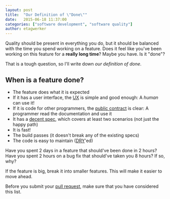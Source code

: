 ```yaml
---
layout: post
title:  "Our Definition of \"Done\""
date:   2015-06-18 11:37:00
categories: ["software development", "software quality"]
author: etagwerker
---
```


Quality should be present in everything you do, but it should be balanced with the time you spend working on a feature. Does it feel like you've been working on this feature for a **really long time**? Maybe you have. Is it "done"?

That is a tough question, so I'll write down _our definition of done_.

## When is a feature done?

* The feature does what it is expected
* If it has a user interface, the [UX](http://www.helloerik.com/ux-is-not-ui) is simple and good enough: A _human_ can use it!
* If it is code for other programmers, the [public contract](http://c2.com/cgi/wiki?InterfaceSegregationPrinciple) is clear: A programmer read the documentation and use it
* It has a [decent spec](http://c2.com/cgi/wiki?CodeCoverage), which covers at least two scenarios (not just the happy path)
* It is fast!
* The build passes (it doesn't break any of the existing specs)
* The code is easy to maintain ([DRY](http://c2.com/cgi/wiki?DontRepeatYourself)'ed)

Have you spent 2 days in a feature that should've been done in 2 hours? Have you spent 2 hours on a bug fix that should've taken you 8 hours? If so, why?

If the feature is big, break it into smaller features. This will make it easier to move ahead.

Before you submit your [pull request](https://help.github.com/articles/using-pull-requests), make sure that you have considered this list.

